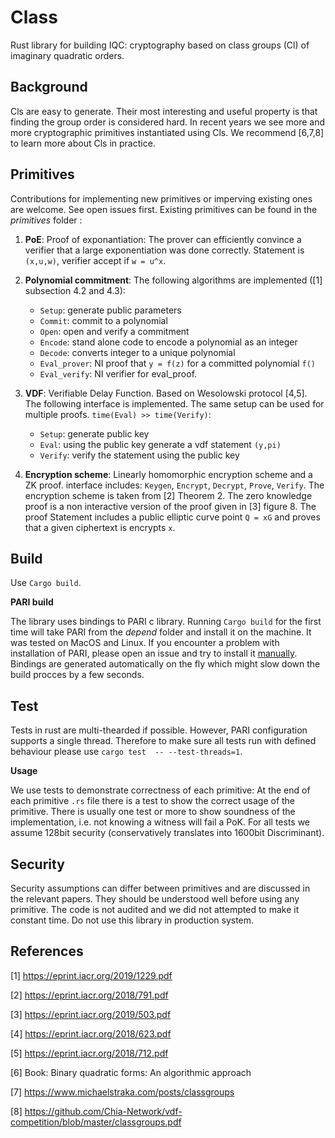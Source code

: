 # Class
Rust library for building IQC: cryptography based on class groups (Cl) of imaginary quadratic orders. 

Background
-------------------
Cls are easy to generate. Their most interesting and useful property is that finding the group order is considered hard. In recent years we see more and more cryptographic primitives instantiated using Cls. We recommend [6,7,8] to learn more about Cls in practice.




Primitives
-------------------
Contributions for implementing new primitives or imperving existing ones are welcome. See open issues first. Existing primitives can be found in the _primitives_ folder : 

1) **PoE**: Proof of exponantiation: The prover can efficiently convince a verifier that a large exponentiation was done correctly. Statement is `(x,u,w)`, verifier accept if `w = u^x`.

2) **Polynomial commitment**:  The following algorithms are implemented ([1] subsection 4.2 and 4.3):
    + `Setup`: generate public parameters
    + `Commit`: commit to a polynomial
    + `Open`: open and verify a commitment
    + `Encode`: stand alone code to encode a polynomial as an integer
    + `Decode`: converts integer to a unique polynomial
    + `Eval_prover`: NI proof that `y = f(z)` for a committed polynomial `f()`
    + `Eval_verify`: NI verifier for eval_proof.

3) **VDF**: Verifiable Delay Function. Based on Wesolowski protocol [4,5]. The following interface is implemented. The same setup can be used for multiple proofs. `time(Eval) >> time(Verify)`: 
    + `Setup`: generate public key
    + `Eval`: using the public key generate a vdf statement `(y,pi)`
    + `Verify`: verify the statement using the public key
    

4) **Encryption scheme**:  Linearly homomorphic encryption scheme and a ZK proof. interface includes: `Keygen`, `Encrypt`, `Decrypt`, `Prove`, `Verify`. The encryption scheme is taken from [2] Theorem 2. The zero knowledge proof is a non interactive version of the proof given in [3] figure 8. The proof Statement includes a public elliptic curve point `Q = xG` and proves that a given ciphertext is encrypts `x`. 


Build
-------------------
Use `Cargo build`. 

**PARI build** 

The library uses bindings to PARI c library. Running `Cargo build` for the first time will take PARI from the _depend_ folder and install it on the machine. It was tested on MacOS and Linux. If you encounter a problem with installation of PARI, please open an issue and try to install it [manually](https://pari.math.u-bordeaux.fr/download.html). Bindings are generated automatically on the fly which might slow down the build procces by a few seconds.


Test
-------------------
Tests in rust are multi-thearded if possible. However, PARI configuration supports a single thread. Therefore to make sure all tests run with defined behaviour please use `cargo test  -- --test-threads=1`. 

**Usage**

We use tests to demonstrate correctness of each primitive: At the end of each primitive `.rs` file there is a test to show the correct usage of the primitive. There is usually one test or more to show soundness of the implementation, i.e. not knowing a witness will fail a PoK. For all tests we assume 128bit security (conservatively translates into 1600bit Discriminant).

Security
-------------------
Security assumptions can differ between primitives and are discussed in the relevant papers. They should be understood well before using any primitive. The code is not audited and we did not attempted to make it constant time. Do not use this library in production system.


References
-------------------
[1] <https://eprint.iacr.org/2019/1229.pdf>

[2] <https://eprint.iacr.org/2018/791.pdf>

[3] <https://eprint.iacr.org/2019/503.pdf>

[4] <https://eprint.iacr.org/2018/623.pdf>

[5] <https://eprint.iacr.org/2018/712.pdf>

[6] Book: Binary quadratic forms: An algorithmic approach

[7] <https://www.michaelstraka.com/posts/classgroups>

[8] <https://github.com/Chia-Network/vdf-competition/blob/master/classgroups.pdf>
